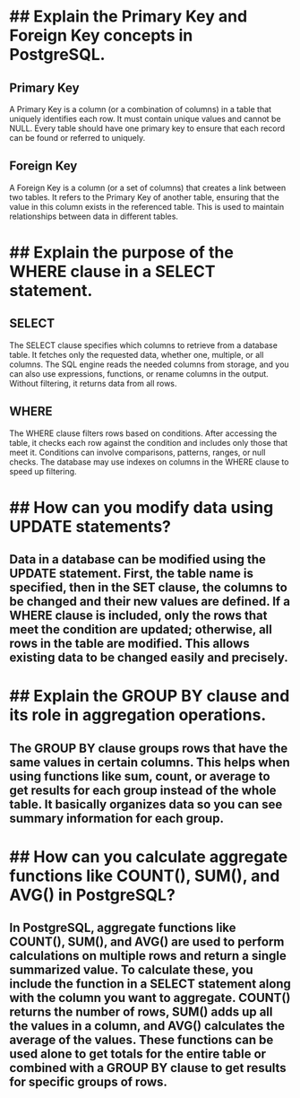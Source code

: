 <h1>## Explain the Primary Key and Foreign Key concepts in PostgreSQL.</h1>
<h2>Primary Key</h2>
<p>A Primary Key is a column (or a combination of columns) in a table that uniquely identifies each row. It must contain unique values and cannot be NULL. Every table should have one primary key to ensure that each record can be found or referred to uniquely.</p>
<h2>Foreign Key</h2>
<p>A Foreign Key is a column (or a set of columns) that creates a link between two tables. It refers to the Primary Key of another table, ensuring that the value in this column exists in the referenced table. This is used to maintain relationships between data in different tables.</p>

<h1>## Explain the purpose of the WHERE clause in a SELECT statement.</h1>
<h2>SELECT</h2>
<p>The SELECT clause specifies which columns to retrieve from a database table. It fetches only the requested data, whether one, multiple, or all columns. The SQL engine reads the needed columns from storage, and you can also use expressions, functions, or rename columns in the output. Without filtering, it returns data from all rows.</p>
<h2>WHERE</h2>
<p>The WHERE clause filters rows based on conditions. After accessing the table, it checks each row against the condition and includes only those that meet it. Conditions can involve comparisons, patterns, ranges, or null checks. The database may use indexes on columns in the WHERE clause to speed up filtering.</p>

<h1>## How can you modify data using UPDATE statements?</h1>
<h2>Data in a database can be modified using the UPDATE statement. First, the table name is specified, then in the SET clause, the columns to be changed and their new values are defined. If a WHERE clause is included, only the rows that meet the condition are updated; otherwise, all rows in the table are modified. This allows existing data to be changed easily and precisely.</h2>

<h1>## Explain the GROUP BY clause and its role in aggregation operations.</h1>
<h2>The GROUP BY clause groups rows that have the same values in certain columns. This helps when using functions like sum, count, or average to get results for each group instead of the whole table. It basically organizes data so you can see summary information for each group.</h2>

<h1>## How can you calculate aggregate functions like COUNT(), SUM(), and AVG() in PostgreSQL?</h1>
<h2>In PostgreSQL, aggregate functions like COUNT(), SUM(), and AVG() are used to perform calculations on multiple rows and return a single summarized value. To calculate these, you include the function in a SELECT statement along with the column you want to aggregate. COUNT() returns the number of rows, SUM() adds up all the values in a column, and AVG() calculates the average of the values. These functions can be used alone to get totals for the entire table or combined with a GROUP BY clause to get results for specific groups of rows.</h2>
